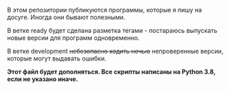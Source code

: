 В этом репозитории публикуются программы, которые я пишу на досуге. Иногда они бывают полезными.

В ветке ready будет сделана разметка тегами - постараюсь выпускать новые версии для программ одновременно.

В ветке development ~~небезопасно ходить ночью~~ непроверенные версии, которые могут выдавать ошибки.

**Этот файл будет дополняться. Все скрипты написаны на Python 3.8, если не указано иначе.**